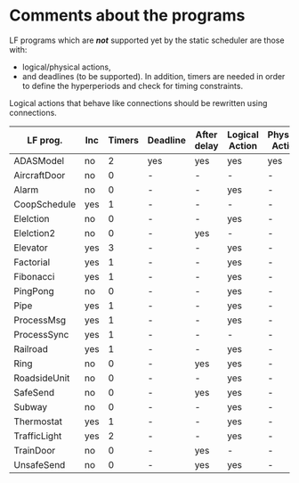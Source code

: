 # Comments about the programs

LF programs which are ***not*** supported yet by the static scheduler are those with:
- logical/physical actions, 
- and deadlines (to be supported).
In addition, timers are needed in order to define the hyperperiods and check for
timing constraints.

Logical actions that behave like connections should be rewritten using connections.  

| LF prog.    | Inc |Timers | Deadline | After delay | Logical Action | Physical Action |
|-------------|-----|-------|----------|-------------|----------------|-----------------|
| ADASModel   | no  |  2    | yes      | yes         | yes            | yes             |
| AircraftDoor| no  |  0    | -        | -           | -              | -               |
| Alarm       | no  |  0    | -        | -           | yes            | -               |
| CoopSchedule| yes |  1    | -        | -           | -              | -               |
| Elelction   | no  |  0    | -        | -           | yes            | -               |
| Elelction2  | no  |  0    | -        | yes         | -              | -               |
| Elevator    | yes |  3    | -        | -           | yes            | -               |
| Factorial   | yes |  1    | -        | -           | yes            | -               |
| Fibonacci   | yes |  1    | -        | -           | yes            | -               |
| PingPong    | no  |  0    | -        | -           | yes            | -               |
| Pipe        | yes |  1    | -        | -           | yes            | -               |
| ProcessMsg  | yes |  1    | -        | -           | yes            | -               |
| ProcessSync | yes |  1    | -        | -           | -              | -               |
| Railroad    | yes |  1    | -        | -           | yes            | -               |
| Ring        | no  |  0    | -        | yes         | yes            | -               |
| RoadsideUnit| no  |  0    | -        | -           | yes            | -               |
| SafeSend    | no  |  0    | -        | yes         | yes            | -               |
| Subway      | no  |  0    | -        | -           | yes            | -               |
| Thermostat  | yes |  1    | -        | -           | yes            | -               |
| TrafficLight| yes |  2    | -        | -           | yes            | -               |
| TrainDoor   | no  |  0    | -        | yes         | -              | -               |
| UnsafeSend  | no  |  0    | -        | yes         | yes            | -               |
